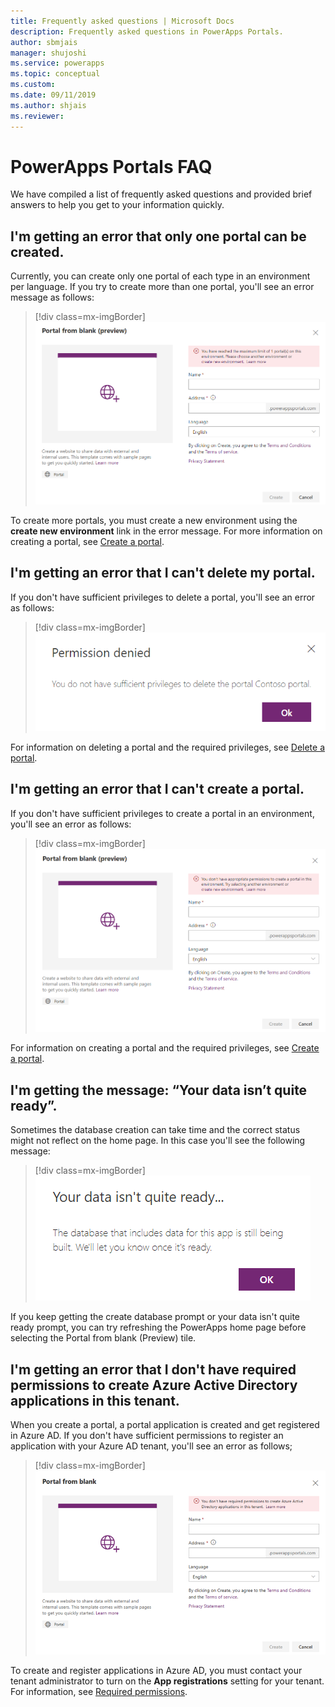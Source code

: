 ```yaml
---
title: Frequently asked questions | Microsoft Docs
description: Frequently asked questions in PowerApps Portals.
author: sbmjais
manager: shujoshi
ms.service: powerapps
ms.topic: conceptual
ms.custom: 
ms.date: 09/11/2019
ms.author: shjais
ms.reviewer:
---
```


# PowerApps Portals FAQ

We have compiled a list of frequently asked questions and provided brief answers to help you get to your information quickly.

## I'm getting an error that only one portal can be created.

Currently, you can create only one portal of each type in an environment per language. If you try to create more than one portal, you'll see an error message as follows:

> [!div class=mx-imgBorder]
> ![Maximum portal created error](media/portal-max-error.png "Maximum portal created error")

To create more portals, you must create a new environment using the **create new environment** link in the error message. For more information on creating a portal, see [Create a portal](create-portal.md).

## I'm getting an error that I can't delete my portal.

If you don't have sufficient privileges to delete a portal, you'll see an error as follows:

> [!div class=mx-imgBorder]
> ![Delete portal error](media/portal-delete-error.png "Delete portal error")

For information on deleting a portal and the required privileges, see [Delete a portal](manage-existing-portals.md#delete).

## I'm getting an error that I can't create a portal.

If you don't have sufficient privileges to create a portal in an environment, you'll see an error as follows:

> [!div class=mx-imgBorder]
> ![Create portal error](media/portal-create-error.png "Create portal error")

For information on creating a portal and the required privileges, see [Create a portal](create-portal.md).

## I'm getting the message: “Your data isn’t quite ready”.

Sometimes the database creation can take time and the correct status might not reflect on the home page. In this case you'll see the following message:

> [!div class=mx-imgBorder]
> ![Data not ready](media/data-not-ready.png "Data not ready")

If you keep getting the create database prompt or your data isn't quite ready prompt, you can try refreshing the PowerApps home page before selecting the Portal from blank (Preview) tile.

## I'm getting an error that I don't have required permissions to create Azure Active Directory applications in this tenant.

When you create a portal, a portal application is created and get registered in Azure AD. If you don't have sufficient permissions to register an application with your Azure AD tenant, you'll see an error as follows;

> [!div class=mx-imgBorder]
> ![Azure AD error](media/azure-ad-error.png "Azure AD error")

To create and register applications in Azure AD, you must contact your tenant administrator to turn on the **App registrations** setting for your tenant. For information, see [Required permissions](https://docs.microsoft.com/en-us/azure/active-directory/develop/howto-create-service-principal-portal#required-permissions).


